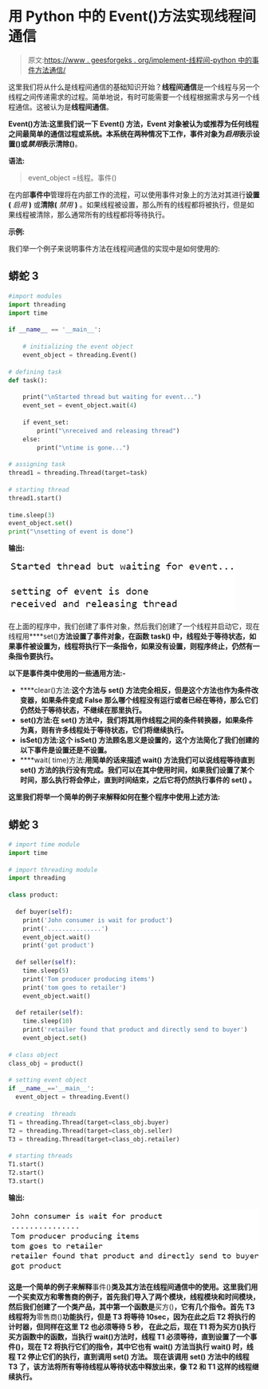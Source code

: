 # 用 Python 中的 Event()方法实现线程间通信

> 原文:[https://www . geesforgeks . org/implement-线程间-python 中的事件方法通信/](https://www.geeksforgeeks.org/implement-inter-thread-communication-with-event-method-in-python/)

这里我们将从什么是线程间通信的基础知识开始？**线程间通信**是一个线程与另一个线程之间传递需求的过程。简单地说，有时可能需要一个线程根据需求与另一个线程通信。这被认为是**线程间通信**。

**Event()方法:**这里我们说一下 **Event()** 方法，Event 对象被认为或推荐为任何线程之间最简单的通信过程或系统。本系统在两种情况下工作，事件对象为*启用*表示**设置()**或*禁用*表示**清除()**。

**语法:**

> event_object =线程。事件()

在内部**事件中**管理将在内部工作的流程，可以使用事件对象上的方法对其进行**设置(** *启用* **)** 或**清除(** *禁用* **)** 。如果线程被设置，那么所有的线程都将被执行，但是如果线程被清除，那么通常所有的线程都将等待执行。

**示例:**

我们举一个例子来说明事件方法在线程间通信的实现中是如何使用的:

## 蟒蛇 3

```py
#import modules
import threading
import time

if __name__ == '__main__':

    # initializing the event object
    event_object = threading.Event()

# defining task
def task():

    print("\nStarted thread but waiting for event...")
    event_set = event_object.wait(4)

    if event_set:
        print("\nreceived and releasing thread")
    else:
        print("\ntime is gone...")

# assigning task
thread1 = threading.Thread(target=task)

# starting thread
thread1.start()

time.sleep(3)
event_object.set()
print("\nsetting of event is done")
```

**输出:**

![](img/43a1a4a8e06a6f5a4079bc9e7d8e8946.png)

在上面的程序中，我们创建了事件对象，然后我们创建了一个线程并启动它，现在线程用****set()**方法设置了事件对象，在函数 **task()** 中，线程处于等待状态，如果事件被设置为，线程将执行下一条指令，如果没有设置，则程序终止，仍然有一条指令要执行。**

****以下是**事件类中**使用的一些通用方法:-****

*   ****clear()方法:**这个方法与 **set()** 方法完全相反，但是这个方法也作为条件改变器，如果条件变成 **False** 那么哪个线程没有运行或者已经在等待，那么它们仍然处于等待状态，不继续在那里执行。**
*   ****set()方法:**在 **set()** 方法中，我们将其用作线程之间的条件转换器，如果条件为**真**，则有许多线程处于等待状态，它们将继续执行。**
*   ****isSet()方法:**这个 **isSet()** 方法顾名思义**是设置**的，这个方法简化了我们创建的以下事件是**设置**还是**不设置**。**
*   ****wait( time)方法:**用简单的话来描述 **wait()** 方法我们可以说线程等待直到 **set()** 方法的执行没有完成。我们可以在其中使用时间，如果我们设置了某个时间，那么执行将会停止，直到时间结束，之后它将仍然执行事件的 **set()** 。**

**这里我们将举一个简单的例子来解释如何在整个程序中使用上述方法:**

## **蟒蛇 3**

```py
# import time module
import time

# import threading module
import threading

class product:

  def buyer(self):
    print('John consumer is wait for product')   
    print('...............')
    event_object.wait()    
    print('got product')       

  def seller(self):   
    time.sleep(5)
    print('Tom producer producing items')  
    print('tom goes to retailer')
    event_object.wait()

  def retailer(self):
    time.sleep(10)
    print('retailer found that product and directly send to buyer')
    event_object.set()

# class object      
class_obj = product()

# setting event object
if __name__=='__main__':
  event_object = threading.Event()

# creating  threads
T1 = threading.Thread(target=class_obj.buyer)
T2 = threading.Thread(target=class_obj.seller)
T3 = threading.Thread(target=class_obj.retailer)

# starting threads
T1.start()
T2.start()
T3.start()
```

****输出:****

**![](img/1077cda2d8234a5f81faefa4a9a9c6a1.png)**

**这是一个简单的例子来解释**事件()**类及其方法在线程间通信中的使用。这里我们用一个买卖双方和零售商的例子，首先我们导入了两个模块，线程模块和时间模块，然后我们创建了一个类产品，其中第一个函数是**买方()**，它有几个指令。首先 **T3** 线程将为**零售商()**功能执行，但是 T3 将等待 10sec，因为在此之后 T2 将执行的计时器，但同样在这里 **T2** 也必须等待 5 秒， 在此之后，现在 T1 将为买方()执行买方函数中的函数，当执行 wait()方法时，线程 **T1** 必须等待，直到设置了一个事件()，现在 T2 将执行它们的指令，其中它也有 **wait()** 方法当执行 **wait()** 时，线程 T2 停止它们的执行，直到调用 **set()** 方法。 现在该调用 **set()** 方法中的线程 T3 了，该方法将所有等待线程从等待状态中释放出来，像 T2 和 T1 这样的线程继续执行。**